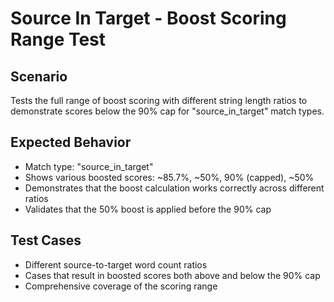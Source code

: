 # Source In Target - Boost Scoring Range Test

## Scenario
Tests the full range of boost scoring with different string length ratios to demonstrate scores below the 90% cap for "source_in_target" match types.

## Expected Behavior
- Match type: "source_in_target"
- Shows various boosted scores: ~85.7%, ~50%, 90% (capped), ~50%
- Demonstrates that the boost calculation works correctly across different ratios
- Validates that the 50% boost is applied before the 90% cap

## Test Cases
- Different source-to-target word count ratios
- Cases that result in boosted scores both above and below the 90% cap
- Comprehensive coverage of the scoring range

